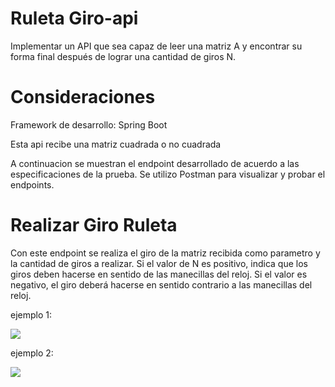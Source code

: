 # Ruleta Giro-api
Implementar un API que sea capaz de leer una matriz A y encontrar su forma final después de lograr una
cantidad de giros N.

# Consideraciones
Framework de desarrollo: Spring Boot

Esta api recibe una matriz cuadrada o no cuadrada

A continuacion se muestran el endpoint desarrollado de acuerdo a las especificaciones de la prueba. Se utilizo Postman
para visualizar y probar el endpoints.

# Realizar Giro Ruleta
Con este endpoint se realiza el giro de la matriz recibida como parametro y la cantidad de giros a realizar. Si el valor de N es
positivo, indica que los giros deben hacerse en sentido de las manecillas del reloj. Si el valor es negativo, el giro deberá hacerse en sentido contrario a las manecillas del reloj.

ejemplo 1:
<p aling="center">
  <img src="https://github.com/oscarsalazar8913/ruletaGiro-api/blob/master/ruletaGiro-api/imagenes/prueba1.png">
</p>


ejemplo 2:
<p aling="center">
  <img src="https://github.com/oscarsalazar8913/ruletaGiro-api/blob/master/ruletaGiro-api/imagenes/prueba2.png">
</p>
